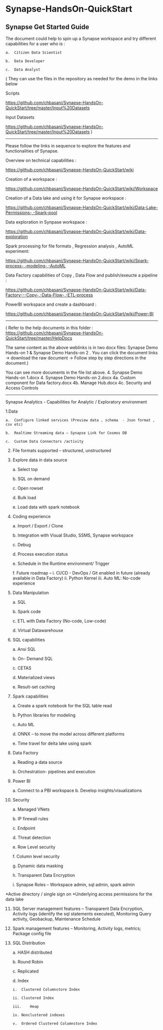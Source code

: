 # Synapse-HandsOn-QuickStart
Synapse Get Started Guide
----------------------------------------------------------------------------------------------------
The document could help to spin up a Synapse workspace and try different capabilities for a user who is : 

    a.	Citizen Data Scientist 

    b.	Data Developer 

    c.	Data Analyst
  

(
They can use the files in the repository as needed for the demo in the links below

Scripts 

https://github.com/chbasani/Synapse-HandsOn-QuickStart/tree/master/Input%20Datasets

Input Datasets 

https://github.com/chbasani/Synapse-HandsOn-QuickStart/tree/master/Input%20Datasets
)


----------------------------------------------------------------------------------------------------


Please follow the links in sequence to explore the features and functionalities of Synapse. 



Overview on technical capabilities : 

https://github.com/chbasani/Synapse-HandsOn-QuickStart/wiki

Creation of a workspace : 

https://github.com/chbasani/Synapse-HandsOn-QuickStart/wiki/Workspace

Creation of a Data lake and using it for Synapse workspace : 

https://github.com/chbasani/Synapse-HandsOn-QuickStart/wiki/Data-Lake-Permissions-,-Spark-pool

Data exploration in Synpase workspace : 

https://github.com/chbasani/Synapse-HandsOn-QuickStart/wiki/Data-exploration

Spark processing for file formats  , Regression analysis , AutoML experiment: 

https://github.com/chbasani/Synapse-HandsOn-QuickStart/wiki/Spark-process-,-modeling-,-AutoML

Data Factory capabilities of Copy , Data Flow and publish/exeucte a pipeline : 

https://github.com/chbasani/Synapse-HandsOn-QuickStart/wiki/Data-Factory---Copy-,-Data-Flow-,-ETL-process

PowerBI workspace and create a dashboard : 

https://github.com/chbasani/Synapse-HandsOn-QuickStart/wiki/Power-BI

----------------------------------------------------------------------------------------------------
(  Refer to the help documents in this folder :  https://github.com/chbasani/Synapse-HandsOn-QuickStart/tree/master/HelpDocs

The same content as the above weblinks is in two docx files: Synapse Demo Hands-on 1 & Synapse Demo Hands-on 2 .
You can click the document links -> download the raw document -> Follow step by step directions in the document.)

You can see more documents in the file list above.
4. Synapse Demo Hands-on 1.docx
4. Synapse Demo Hands-on 2.docx
4a. Custom component for Data factory.docx
4b. Manage Hub.docx
4c. Security and Access Controls

----------------------------------------------------------------------------------------------------

Synapse Analytics - Capabilities for Analytic / Exploratory environment

1.Data 

    a.	Configure linked services (Preview data , schema  - Json format , csv etc) 

    b.	Realtime Streaming data – Synapse Link for Cosmos DB

    c.	Custom Data Connectors /activity
  

2.	File formats supported – structured, unstructured

3.	Explore data in data source 

    a.	Select top

    b.	SQL on demand 

    c.	Open rowset

    d.	Bulk load

    e.	Load data with spark notebook

4.	Coding experience 

    a.	Import / Export / Clone

    b.	Integration with Visual Studio, SSMS, Synapse workspace

    c.	Debug 

    d.	Process execution status 

    e.	Schedule in the Runtime environment/ Trigger 

    f.	Future roadmap – 
                i.	CI/CD - DevOps / Git enabled in future (already available in Data Factory)
                ii.	Python Kernel 
                iii.	Auto ML: No-code experience

5.	Data Manipulation 

    a.	SQL 

    b.	Spark code

    c.	ETL with Data Factory (No-code, Low-code)

    d.	Virtual Datawarehouse

6.	SQL capabilities  

    a.	Ansi SQL

    b.	On- Demand SQL 

    c.	CETAS

    d.	Materialized views

    e.	Result-set caching

7.	Spark capabilities

    a.	Create a spark notebook for the SQL table read   

    b.	Python libraries for modeling 

    c.	Auto ML

    d.	ONNX – to move the model across different platforms 

    e.	Time travel for delta lake using spark

8.	Data Factory

    a.	Reading a data source

    b.	Orchestration- pipelines and execution

9.	Power BI 

    a.	Connect to a PBI workspace 
    b.  Develop insights/visualizations

10.	Security

    a.	Managed VNets

    b.	IP firewall rules

    c.	Endpoint

    d.	Threat detection

    e.	Row Level security 

    f.	Column level security

    g.	Dynamic data masking

    h.	Transparent Data Encryption

    i.	Synapse Roles – Workspace admin, sql admin, spark admin

*Active directory / single sign on 
*Underlying access permissions for the data lake 

11.	SQL Server management features – Transparent Data Encryption, Activity logs (identify the sql statements executed), Monitoring Query activity, Geobackup, Maintenance Schedule 

12.	Spark management features – Monitoring, Activity logs, metrics; Package config file 

13.	SQL Distribution 

    a.	HASH distributed

    b.	Round Robin

    c.	Replicated

    d.	Index 

        i.	Clustered Columnstore Index 

        ii.	Clustered Index 

        iii.	Heap 

        iv.	Nonclustered indexes

        v.	Ordered Clustered Columnstore Index

